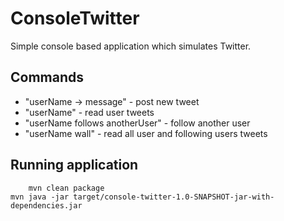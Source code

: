 # ConsoleTwitter

Simple console based application which simulates Twitter.

## Commands

* "userName -> message" - post new tweet 
* "userName" - read user tweets
* "userName follows anotherUser" - follow another user
* "userName wall" -  read all user and following users tweets 

## Running application

		mvn clean package
    mvn java -jar target/console-twitter-1.0-SNAPSHOT-jar-with-dependencies.jar